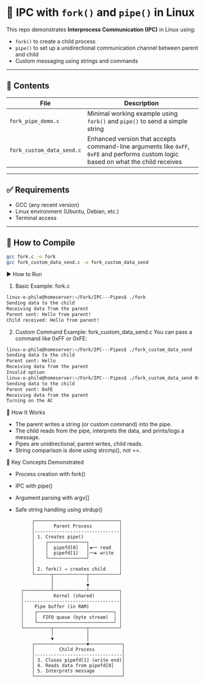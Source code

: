 # 🧪 IPC with `fork()` and `pipe()` in Linux

This repo demonstrates **Interprocess Communication (IPC)** in Linux using:
- `fork()` to create a child process
- `pipe()` to set up a unidirectional communication channel between parent and child
- Custom messaging using strings and commands

---

## 📂 Contents

| File                     | Description                                          |
|--------------------------|------------------------------------------------------|
| `fork_pipe_demo.c`       | Minimal working example using `fork()` and `pipe()` to send a simple string |
| `fork_custom_data_send.c`| Enhanced version that accepts command-line arguments like `0xFF`, `0xFE` and performs custom logic based on what the child receives |

---

## ✅ Requirements

- GCC (any recent version)
- Linux environment (Ubuntu, Debian, etc.)
- Terminal access

---

## 🔧 How to Compile

```bash
gcc fork.c -o fork
gcc fork_custom_data_send.c -o fork_custom_data_send
```
▶️ How to Run
1. Basic Example: fork.c
```bash
linux-o-phile@homeserver:~/Fork/IPC---Pipes$ ./fork
Sending data to the child
Receiving data from the parent
Parent sent: Hello from parent!
Child received: Hello from parent!
```
2. Custom Command Example: fork_custom_data_send.c
You can pass a command like 0xFF or 0xFE:
```bash
linux-o-phile@homeserver:~/Fork/IPC---Pipes$ ./fork_custom_data_send
Sending data to the child
Parent sent: Hello
Receiving data from the parent
Invalid option
linux-o-phile@homeserver:~/Fork/IPC---Pipes$ ./fork_custom_data_send 0xFE
Sending data to the child
Parent sent: 0xFE
Receiving data from the parent
Turning on the AC
```
🧠 How It Works
 - The parent writes a string (or custom command) into the pipe.
 - The child reads from the pipe, interprets the data, and prints/logs a message.
 - Pipes are unidirectional; parent writes, child reads.
 - String comparison is done using strcmp(), not ==.

📌 Key Concepts Demonstrated
 - Process creation with fork()
 - IPC with pipe()
 - Argument parsing with argv[]
 - Safe string handling using strdup()


             ┌───────────────────────────────┐
             │       Parent Process          │
             │-------------------------------│
             │ 1. Creates pipe()             │
             │    ┌──────────────┐           │
             │    │  pipefd[0]   │◄── read   │
             │    │  pipefd[1]   │──► write  │
             │    └──────────────┘           │
             │                               │
             │ 2. fork() → creates child     │
             └──────┬────────────┬───────────┘
                    │            │
                    │            ▼
         ┌──────────┴────────────┴───────────┐
         │           Kernel (shared)         │
         │-----------------------------------│
         │    Pipe buffer (in RAM)           │
         │    ┌────────────────────────────┐ │
         │    │  FIFO queue (byte stream)  │ │
         │    └────────────────────────────┘ │
         └──────────┬────────────┬───────────┘
                    │            │
                    ▼            │
             ┌───────────────────▼────────────┐
             │         Child Process          │
             │--------------------------------│
             │ 3. Closes pipefd[1] (write end)│
             │ 4. Reads data from pipefd[0]   │
             │ 5. Interprets message          │
             └────────────────────────────────┘

